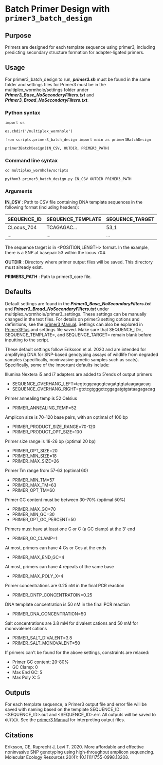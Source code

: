 # Batch Primer Design with `primer3_batch_design`

## Purpose
Primers are designed for each template sequence using primer3, including predicting secondary structure formation for adapter-ligated primers.


## Usage
For primer3_batch_design to run, ***primer3.sh*** must be found in the same folder and settings files for Primer3 must be in the multiplex_wormhole/settings folder under ***Primer3_Base_NoSecondaryFilters.txt*** and ***Primer3_Broad_NoSecondaryFilters.txt***.

### Python syntax
`import os`

`os.chdir('/multiplex_wormhole')`

`from scripts.primer3_batch_design import main as primer3BatchDesign`

`primer3BatchDesign(IN_CSV, OUTDIR, PRIMER3_PATH)`

### Command line syntax
`cd multiplex_wormhole/scripts`

`python3 primer3_batch_design.py IN_CSV OUTDIR PRIMER3_PATH`

### Arguments
**IN_CSV** : Path to CSV file containing DNA template sequences in the following format (including headers):

| SEQUENCE_ID   | SEQUENCE_TEMPLATE    | SEQUENCE_TARGET    |
| ------------- | -------------------- | ------------------ |
| CLocus_704    | TCAGAGAC...          | 53,1               |
| ...           | ...                  | ...                |

The sequence target is in <POSITION,LENGTH> format. In the example, there is a SNP at basepair 53 within the locus 704.

**OUTDIR** : Directory where primer output files will be saved. This directory must already exist.

**PRIMER3_PATH** : Path to primer3_core file.



## Defaults
Default settings are found in the ***Primer3_Base_NoSecondaryFilters.txt*** and ***Primer3_Broad_NoSecondaryFilters.txt*** under multiplex_wormhole/primer3_settings. These settings can be manually changed in the text files. For details on primer3 setting options and definitions, see the [primer3 Manual](https://primer3.org/manual.html). Settings can also be explored in [Primer3Plus](https://www.primer3plus.com) and settings file saved. Make sure that SEQUENCE_ID=, SEQUENCE_TEMPLATE=, and SEQUENCE_TARGET= remain blank before inputting to the script.

These default settings follow Eriksson et al. 2020 and are intended for amplifying DNA for SNP-based genotyping assays of wildlife from degraded samples (specifically, noninvasive genetic samples such as scats). Specifically, some of the important defaults include:

Illumina Nextera i5 and i7 adapters are added to 5'ends of output primers
- SEQUENCE_OVERHANG_LEFT=tcgtcggcagcgtcagatgtgtataagagacag
- SEQUENCE_OVERHANG_RIGHT=gtctcgtgggctcggagatgtgtataagagacag

Primer annealing temp is 52 Celsius
- PRIMER_ANNEALING_TEMP=52

Amplicon size is 70-120 base pairs, with an optimal of 100 bp
- PRIMER_PRODUCT_SIZE_RANGE=70-120
- PRIMER_PRODUCT_OPT_SIZE=100

Primer size range is 18-26 bp (optimal 20 bp)
- PRIMER_OPT_SIZE=20
- PRIMER_MIN_SIZE=18
- PRIMER_MAX_SIZE=26

Primer Tm range from 57-63 (optimal 60)
- PRIMER_MIN_TM=57
- PRIMER_MAX_TM=63
- PRIMER_OPT_TM=60

Primer GC content must be between 30-70% (optimal 50%)
- PRIMER_MAX_GC=70
- PRIMER_MIN_GC=30
- PRIMER_OPT_GC_PERCENT=50

Primers must have at least one G or C (a GC clamp) at the 3' end
- PRIMER_GC_CLAMP=1

At most, primers can have 4 Gs or Gcs at the ends
- PRIMER_MAX_END_GC=4

At most, primers can have 4 repeats of the same base
- PRIMER_MAX_POLY_X=4

Primer concentrations are 0.25 nM in the final PCR reaction
- PRIMER_DNTP_CONCENTRATOIN=0.25

DNA template concentration is 50 nM in the final PCR reaction
- PRIMER_DNA_CONCENTRATION=50

Salt concentrations are 3.8 mM for divalent cations and 50 mM for monovalenet cations
- PRIMER_SALT_DIVALENT=3.8
- PRIMER_SALT_MONOVALENT=50

If primers can't be found for the above settings, constraints are relaxed:
- Primer GC content: 20-80%
- GC Clamp: 0
- Max End GC: 5
- Max Poly X: 5

## Outputs
For each template sequence, a Primer3 output file and error file will be saved with naming based on the template SEQUENCE_ID: <SEQUENCE_ID>.out and <SEQUENCE_ID>.err. All outputs will be saved to `OUTDIR`. See the [primer3 Manual](https://primer3.org/manual.html) for interpreting output files.


## Citations
Eriksson, CE, Ruprecht J, Levi T. 2020. More affordable and effective noninvasive SNP genotyping using high-throughput amplicon sequencing. Molecular Ecology Resources 20(4): 10.1111/1755-0998.13208.
